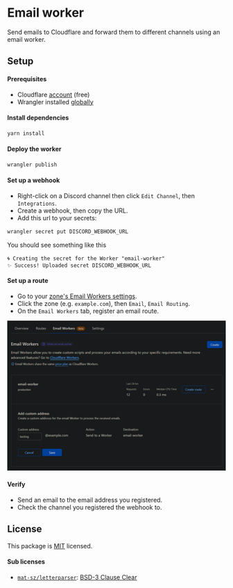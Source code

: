 # Email worker

Send emails to Cloudflare and forward them to different channels using an email worker.


## Setup

#### Prerequisites

- Cloudflare [account](https://dash.cloudflare.com/sign-up) (free)
- Wrangler installed [globally](https://developers.cloudflare.com/workers/wrangler/install-and-update/#install-wrangler-globally)

#### Install dependencies

```bash
yarn install
```

#### Deploy the worker

```bash
wrangler publish
```

#### Set up a webhook

- Right-click on a Discord channel then click `Edit Channel`, then `Integrations`.
- Create a webhook, then copy the URL.
- Add this url to your secrets:

```bash
wrangler secret put DISCORD_WEBHOOK_URL
```

You should see something like this

```console
🌀 Creating the secret for the Worker "email-worker"
✨ Success! Uploaded secret DISCORD_WEBHOOK_URL
```

#### Set up a route

- Go to your [zone's Email Workers settings](https://dash.cloudflare.com/?to=/:account).
- Click the zone (e.g. `example.com`), then `Email`, `Email Routing`.
- On the `Email Workers` tab, register an email route.

[![Register an email route](./assets/email-routing.png)](./assets/email-routing.png)

#### Verify

- Send an email to the email address you registered.
- Check the channel you registered the webhook to.

## License

This package is [MIT](./LICENSE) licensed.

#### Sub licenses

- [`mat-sz/letterparser`](https://github.com/mat-sz/letterparser): [BSD-3 Clause Clear](https://github.com/mat-sz/letterparser/blob/master/LICENSE)

